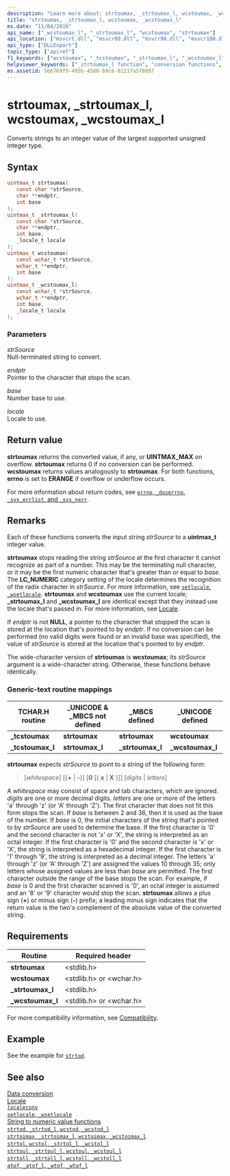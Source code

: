 ```yaml
---
description: "Learn more about: strtoumax, _strtoumax_l, wcstoumax, _wcstoumax_l"
title: "strtoumax, _strtoumax_l, wcstoumax, _wcstoumax_l"
ms.date: "11/04/2016"
api_name: ["_wcstoumax_l", "_strtoumax_l", "wcstoumax", "strtoumax"]
api_location: ["msvcrt.dll", "msvcr80.dll", "msvcr90.dll", "msvcr100.dll", "msvcr100_clr0400.dll", "msvcr110.dll", "msvcr110_clr0400.dll", "msvcr120.dll", "msvcr120_clr0400.dll", "ucrtbase.dll", "api-ms-win-crt-convert-l1-1-0.dll"]
api_type: ["DLLExport"]
topic_type: ["apiref"]
f1_keywords: ["wcstoumax", "_tcstoumax", "_strtoumax_l", "_wcstoumax_l", "_tcstoumax_l", "strtoumax"]
helpviewer_keywords: ["_strtoumax_l function", "conversion functions", "wcstoumax function", "_wcstoumax_l function", "strtoumax function"]
ms.assetid: 566769f9-495b-4508-b9c6-02217a578897
---
```

# strtoumax, _strtoumax_l, wcstoumax, _wcstoumax_l

Converts strings to an integer value of the largest supported unsigned integer type.

## Syntax

```C
uintmax_t strtoumax(
   const char *strSource,
   char **endptr,
   int base
);
uintmax_t _strtoumax_l(
   const char *strSource,
   char **endptr,
   int base,
   _locale_t locale
);
uintmax_t wcstoumax(
   const wchar_t *strSource,
   wchar_t **endptr,
   int base
);
uintmax_t _wcstoumax_l(
   const wchar_t *strSource,
   wchar_t **endptr,
   int base,
   _locale_t locale
);
```

### Parameters

*strSource*<br/>
Null-terminated string to convert.

*endptr*<br/>
Pointer to the character that stops the scan.

*base*<br/>
Number base to use.

*locale*<br/>
Locale to use.

## Return value

**strtoumax** returns the converted value, if any, or **UINTMAX_MAX** on overflow. **strtoumax** returns 0 if no conversion can be performed. **wcstoumax** returns values analogously to **strtoumax**. For both functions, **errno** is set to **ERANGE** if overflow or underflow occurs.

For more information about return codes, see [`errno`, `_doserrno`, `_sys_errlist`, and `_sys_nerr`](../errno-doserrno-sys-errlist-and-sys-nerr.md).

## Remarks

Each of these functions converts the input string *strSource* to a **uintmax_t** integer value.

**strtoumax** stops reading the string *strSource* at the first character it cannot recognize as part of a number. This may be the terminating null character, or it may be the first numeric character that's greater than or equal to *base*. The **LC_NUMERIC** category setting of the locale determines the recognition of the radix character in *strSource*. For more information, see [`setlocale`, `_wsetlocale`](setlocale-wsetlocale.md). **strtoumax** and **wcstoumax** use the current locale; **_strtoumax_l** and **_wcstoumax_l** are identical except that they instead use the locale that's passed in. For more information, see [Locale](../locale.md).

If *endptr* is not **NULL**, a pointer to the character that stopped the scan is stored at the location that's pointed to by *endptr*. If no conversion can be performed (no valid digits were found or an invalid base was specified), the value of *strSource* is stored at the location that's pointed to by *endptr*.

The wide-character version of **strtoumax** is **wcstoumax**; its *strSource* argument is a wide-character string. Otherwise, these functions behave identically.

### Generic-text routine mappings

|TCHAR.H routine|_UNICODE & _MBCS not defined|_MBCS defined|_UNICODE defined|
|---------------------|------------------------------------|--------------------|-----------------------|
|**_tcstoumax**|**strtoumax**|**strtoumax**|**wcstoumax**|
|**_tcstoumax_l**|**strtoumax_l**|**_strtoumax_l**|**_wcstoumax_l**|

**strtoumax** expects *strSource* to point to a string of the following form:

> [*whitespace*] [{**+** &#124; **-**}] [**0** [{ **x** &#124; **X** }]] [*digits*  &#124; *letters*]

A *whitespace* may consist of space and tab characters, which are ignored. *digits* are one or more decimal digits. *letters* are one or more of the letters 'a' through 'z' (or 'A' through 'Z'). The first character that does not fit this form stops the scan. If *base* is between 2 and 36, then it is used as the base of the number. If *base* is 0, the initial characters of the string that's pointed to by *strSource* are used to determine the base. If the first character is '0' and the second character is not 'x' or 'X', the string is interpreted as an octal integer. If the first character is '0' and the second character is 'x' or 'X', the string is interpreted as a hexadecimal integer. If the first character is '1' through '9', the string is interpreted as a decimal integer. The letters 'a' through 'z' (or 'A' through 'Z') are assigned the values 10 through 35; only letters whose assigned values are less than *base* are permitted. The first character outside the range of the base stops the scan. For example, if *base* is 0 and the first character scanned is '0', an octal integer is assumed and an '8' or '9' character would stop the scan. **strtoumax** allows a plus sign (**+**) or minus sign (**-**) prefix; a leading minus sign indicates that the return value is the two's complement of the absolute value of the converted string.

## Requirements

|Routine|Required header|
|-------------|---------------------|
|**strtoumax**|\<stdlib.h>|
|**wcstoumax**|\<stdlib.h> or \<wchar.h>|
|**_strtoumax_l**|\<stdlib.h>|
|**_wcstoumax_l**|\<stdlib.h> or \<wchar.h>|

For more compatibility information, see [Compatibility](../compatibility.md).

## Example

See the example for [`strtod`](strtod-strtod-l-wcstod-wcstod-l.md).

## See also

[Data conversion](../data-conversion.md)\
[Locale](../locale.md)\
[`localeconv`](localeconv.md)\
[`setlocale`, `_wsetlocale`](setlocale-wsetlocale.md)\
[String to numeric value functions](../string-to-numeric-value-functions.md)\
[`strtod`, `_strtod_l`, `wcstod`, `_wcstod_l`](strtod-strtod-l-wcstod-wcstod-l.md)\
[`strtoimax`, `_strtoimax_l`, `wcstoimax`, `_wcstoimax_l`](strtoimax-strtoimax-l-wcstoimax-wcstoimax-l.md)\
[`strtol`, `wcstol`, `_strtol_l`, `_wcstol_l`](strtol-wcstol-strtol-l-wcstol-l.md)\
[`strtoul`, `_strtoul_l`, `wcstoul`, `_wcstoul_l`](strtoul-strtoul-l-wcstoul-wcstoul-l.md)\
[`strtoll`, `_strtoll_l`, `wcstoll`, `_wcstoll_l`](strtoll-strtoll-l-wcstoll-wcstoll-l.md)\
[`atof`, `_atof_l`, `_wtof`, `_wtof_l`](atof-atof-l-wtof-wtof-l.md)
